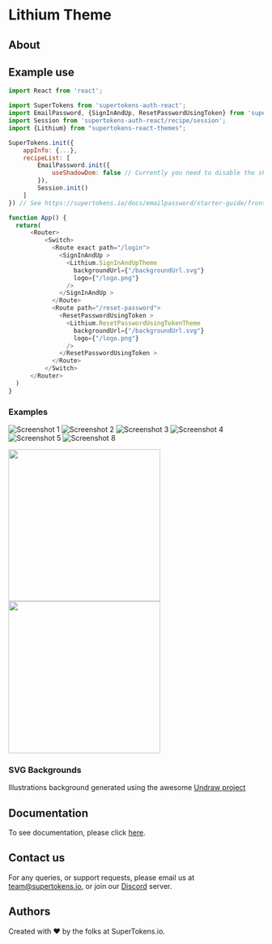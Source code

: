 
# Lithium Theme

## About

## Example use

```js
import React from 'react';

import SuperTokens from 'supertokens-auth-react';
import EmailPassword, {SignInAndUp, ResetPasswordUsingToken} from 'supertokens-auth-react/recipe/emailpassword';
import Session from 'supertokens-auth-react/recipe/session';
import {Lithium} from "supertokens-react-themes";

SuperTokens.init({
    appInfo: {...},
    recipeList: [
        EmailPassword.init({
            useShadowDom: false // Currently you need to disable the shadow Dom to use this theme.
        }),
        Session.init()
    ]
}) // See https://supertokens.io/docs/emailpassword/starter-guide/frontend

function App() {
  return(
      <Router>
          <Switch>
            <Route exact path="/login">
              <SignInAndUp >
                <Lithium.SignInAndUpTheme
                  backgroundUrl={"/backgroundUrl.svg"}
                  logo={"/logo.png"}
                />
              </SignInAndUp >
            </Route>
            <Route path="/reset-password">
              <ResetPasswordUsingToken >
                <Lithium.ResetPasswordUsingTokenTheme
                  backgroundUrl={"/backgroundUrl.svg"}
                  logo={"/logo.png"}
                />
              </ResetPasswordUsingToken >
            </Route>
          </Switch>
      </Router>
  )
}
```

### Examples


![Screenshot 1](https://raw.githubusercontent.com/NkxxkN/supertokens-auth-react-themes/main/assets/lithium/screenshot1.png?raw=true)
![Screenshot 2](https://raw.githubusercontent.com/NkxxkN/supertokens-auth-react-themes/main/assets/lithium/screenshot2.png?raw=true)
![Screenshot 3](https://raw.githubusercontent.com/NkxxkN/supertokens-auth-react-themes/main/assets/lithium/screenshot3.png?raw=true)
![Screenshot 4](https://raw.githubusercontent.com/NkxxkN/supertokens-auth-react-themes/main/assets/lithium/screenshot4.png?raw=true)
![Screenshot 5](https://raw.githubusercontent.com/NkxxkN/supertokens-auth-react-themes/main/assets/lithium/screenshot5.png?raw=true)
![Screenshot 8](https://raw.githubusercontent.com/NkxxkN/supertokens-auth-react-themes/main/assets/lithium/screenshot8.png?raw=true)


<img width="300px" src="https://raw.githubusercontent.com/NkxxkN/supertokens-auth-react-themes/main/assets/lithium/screenshot6.png?raw=true"/>

<img width="300px" src="https://raw.githubusercontent.com/NkxxkN/supertokens-auth-react-themes/main/assets/lithium/screenshot7.png?raw=true"/>


### SVG Backgrounds

Illustrations background generated using the awesome [Undraw project](https://undraw.co//)

## Documentation
To see documentation, please click [here](https://supertokens.io/docs/auth-react/installation).

## Contact us
For any queries, or support requests, please email us at team@supertokens.io, or join our [Discord](supertokens.io/discord) server.

## Authors
Created with :heart: by the folks at SuperTokens.io.

